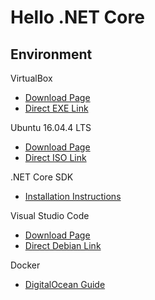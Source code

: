 # Hello .NET Core

## Environment
VirtualBox
* [Download Page](https://www.virtualbox.org/wiki/Downloads)
* [Direct EXE Link](https://download.virtualbox.org/virtualbox/5.2.8/VirtualBox-5.2.8-121009-Win.exe)

Ubuntu 16.04.4 LTS
* [Download Page](https://www.ubuntu.com/download/desktop)
* [Direct ISO Link](https://www.ubuntu.com/download/desktop/thank-you?country=US&version=16.04.4&architecture=amd64)

.NET Core SDK
* [Installation Instructions](https://www.microsoft.com/net/download/linux-package-manager/ubuntu16-04/sdk-current)

Visual Studio Code
* [Download Page](https://code.visualstudio.com/Download)
* [Direct Debian Link](https://code.visualstudio.com/docs/?dv=linux64_deb)

Docker
* [DigitalOcean Guide](https://www.digitalocean.com/community/tutorials/how-to-install-and-use-docker-on-ubuntu-16-04)
